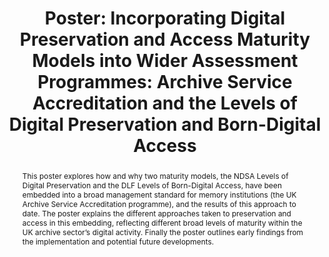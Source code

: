 ---
abstract: This poster explores how and why two maturity models, the NDSA Levels of
  Digital Preservation and the DLF Levels of Born-Digital Access, have been embedded
  into a broad management standard for memory institutions (the UK Archive Service
  Accreditation programme), and the results of this approach to date. The poster explains
  the different approaches taken to preservation and access in this embedding, reflecting
  different broad levels of maturity within the UK archive sector’s digital activity.
  Finally the poster outlines early findings from the implementation and potential
  future developments.
creators:
- Haunton, Melinda
date: null
document_url: https://az659834.vo.msecnd.net/eventsairwesteuprod/production-inconference-public/bada278ae04743f5be05f28eb7c3e301
grand_parent: iPRES
institutions:
- The National Archives (UK)
keywords:
- memory institutions
- maturity modelling
- standards
landing_page_url: null
language: eng
layout: publication
license: CC-BY 4.0 International
notes_url: null
parent: iPRES 2022
publication_type: poster
size: null
slides_url: null
source_name: iPRES
stream_url: null
title: 'Poster: Incorporating Digital Preservation and Access Maturity Models into
  Wider Assessment Programmes: Archive Service Accreditation and the Levels of Digital
  Preservation and Born-Digital Access'
year: 2022
---